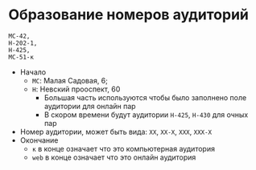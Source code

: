 # Образование номеров аудиторий

```
МС-42,
Н-202-1,
Н-425,
МС-51-к
```

- Начало
  - `МС`: Малая Садовая, 6;
  - `Н`: Невский прооспект, 60
    - Большая часть используются чтобы было заполнено поле аудитории для онлайн пар
    - В скором времени будут аудитории `Н-425`, `Н-430` для очных пар
- Номер аудитории, может быть вида: `XX`, `XX-X`, `XXX`, `XXX-X`
- Окончание
  - `к` в конце означает что это компьютерная аудитория
  - `web` в конце означает что это онлайн аудитория
